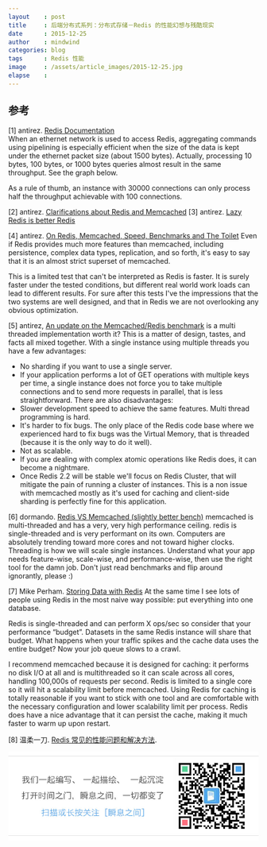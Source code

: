 ```yaml
---
layout    : post
title     : 后端分布式系列：分布式存储－Redis 的性能幻想与残酷现实
date      : 2015-12-25
author    : mindwind
categories: blog
tags      : Redis 性能
image     : /assets/article_images/2015-12-25.jpg
elapse    :
---
```






## 参考
[1] antirez. [Redis Documentation](http://redis.io/documentation)  
When an ethernet network is used to access Redis, aggregating commands using pipelining is especially efficient when the size of the data is kept under the ethernet packet size (about 1500 bytes). Actually, processing 10 bytes, 100 bytes, or 1000 bytes queries almost result in the same throughput. See the graph below.

As a rule of thumb, an instance with 30000 connections can only process half the throughput achievable with 100 connections.


[2] antirez. [Clarifications about Redis and Memcached](http://antirez.com/news/94)
[3] antirez. [Lazy Redis is better Redis](http://antirez.com/news/93)


[4] antirez. [On Redis, Memcached, Speed, Benchmarks and The Toilet](http://oldblog.antirez.com/post/redis-memcached-benchmark.html)
Even if Redis provides much more features than memcached, including persistence, complex data types, replication, and so forth, it's easy to say that it is an almost strict superset of memcached.

This is a limited test that can't be interpreted as Redis is faster. It is surely faster under the tested conditions, but different real world work loads can lead to different results. For sure after this tests I've the impressions that the two systems are well designed, and that in Redis we are not overlooking any obvious optimization.

[5] antirez, [An update on the Memcached/Redis benchmark](http://oldblog.antirez.com/post/update-on-memcached-redis-benchmark.html)
is a multi threaded implementation worth it?
This is a matter of design, tastes, and facts all mixed together. With a single instance using multiple threads you have a few advantages:
  - No sharding if you want to use a single server.
  - If your application performs a lot of GET operations with multiple keys per time, a single instance does not force you to take multiple connections and to send more requests in parallel, that is less straightforward.
There are also disadvantages:
  - Slower development speed to achieve the same features. Multi thread programming is hard.
  - It's harder to fix bugs. The only place of the Redis code base where we experienced hard to fix bugs was the Virtual Memory, that is threaded (because it is the only way to do it well).
  - Not as scalable.
  - If you are dealing with complex atomic operations like Redis does, it can become a nightmare.
  - Once Redis 2.2 will be stable we'll focus on Redis Cluster, that will mitigate the pain of running a cluster of instances. This is a non issue with memcached mostly as it's used for caching and   client-side sharding is perfectly fine for this application.

[6] dormando. [Redis VS Memcached (slightly better bench)](http://dormando.livejournal.com/525147.html)
memcached is multi-threaded and has a very, very high performance ceiling. redis is single-threaded and is very performant on its own.
Computers are absolutely trending toward more cores and not toward higher clocks. Threading is how we will scale single instances.
Understand what your app needs feature-wise, scale-wise, and performance-wise, then use the right tool for the damn job. Don't just read benchmarks and flip around ignorantly, please :)

[7] Mike Perham. [Storing Data with Redis](http://www.mikeperham.com/2015/09/24/storing-data-with-redis/)
At the same time I see lots of people using Redis in the most naive way possible: put everything into one database.

Redis is single-threaded and can perform X ops/sec so consider that your performance “budget”. Datasets in the same Redis instance will share that budget. What happens when your traffic spikes and the cache data uses the entire budget? Now your job queue slows to a crawl.

I recommend memcached because it is designed for caching: it performs no disk I/O at all and is multithreaded so it can scale across all cores, handling 100,000s of requests per second. Redis is limited to a single core so it will hit a scalability limit before memcached. Using Redis for caching is totally reasonable if you want to stick with one tool and are comfortable with the necessary configuration and lower scalability limit per process. Redis does have a nice advantage that it can persist the cache, making it much faster to warm up upon restart.


[8] 温柔一刀. [Redis 常见的性能问题和解决方法](http://zhupan.iteye.com/blog/1576108).

![](/assets/images/qrcode_tail.jpg)
